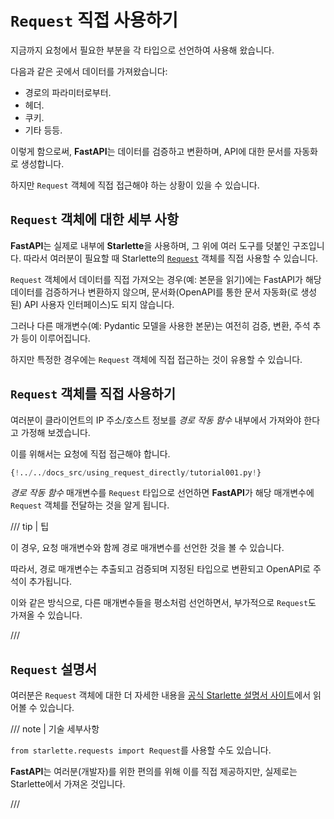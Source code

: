 # `Request` 직접 사용하기

지금까지 요청에서 필요한 부분을 각 타입으로 선언하여 사용해 왔습니다.

다음과 같은 곳에서 데이터를 가져왔습니다:

* 경로의 파라미터로부터.
* 헤더.
* 쿠키.
* 기타 등등.

이렇게 함으로써, **FastAPI**는 데이터를 검증하고 변환하며, API에 대한 문서를 자동화로 생성합니다.

하지만 `Request` 객체에 직접 접근해야 하는 상황이 있을 수 있습니다.

## `Request` 객체에 대한 세부 사항

**FastAPI**는 실제로 내부에 **Starlette**을 사용하며, 그 위에 여러 도구를 덧붙인 구조입니다. 따라서 여러분이 필요할 때 Starlette의 <a href="https://www.starlette.io/requests/" class="external-link" target="_blank">`Request`</a> 객체를 직접 사용할 수 있습니다.

`Request` 객체에서 데이터를 직접 가져오는 경우(예: 본문을 읽기)에는 FastAPI가 해당 데이터를 검증하거나 변환하지 않으며, 문서화(OpenAPI를 통한 문서 자동화(로 생성된) API 사용자 인터페이스)도 되지 않습니다.

그러나 다른 매개변수(예: Pydantic 모델을 사용한 본문)는 여전히 검증, 변환, 주석 추가 등이 이루어집니다.

하지만 특정한 경우에는 `Request` 객체에 직접 접근하는 것이 유용할 수 있습니다.

## `Request` 객체를 직접 사용하기

여러분이 클라이언트의 IP 주소/호스트 정보를 *경로 작동 함수* 내부에서 가져와야 한다고 가정해 보겠습니다.

이를 위해서는 요청에 직접 접근해야 합니다.

```Python hl_lines="1  7-8"
{!../../docs_src/using_request_directly/tutorial001.py!}
```

*경로 작동 함수* 매개변수를 `Request` 타입으로 선언하면 **FastAPI**가 해당 매개변수에 `Request` 객체를 전달하는 것을 알게 됩니다.

/// tip | 팁

이 경우, 요청 매개변수와 함께 경로 매개변수를 선언한 것을 볼 수 있습니다.

따라서, 경로 매개변수는 추출되고 검증되며 지정된 타입으로 변환되고 OpenAPI로 주석이 추가됩니다.

이와 같은 방식으로, 다른 매개변수들을 평소처럼 선언하면서, 부가적으로 `Request`도 가져올 수 있습니다.

///

## `Request` 설명서

여러분은 `Request` 객체에 대한 더 자세한 내용을 <a href="https://www.starlette.io/requests/" class="external-link" target="_blank">공식 Starlette 설명서 사이트</a>에서 읽어볼 수 있습니다.

/// note | 기술 세부사항

`from starlette.requests import Request`를 사용할 수도 있습니다.

**FastAPI**는 여러분(개발자)를 위한 편의를 위해 이를 직접 제공하지만, 실제로는 Starlette에서 가져온 것입니다.

///
